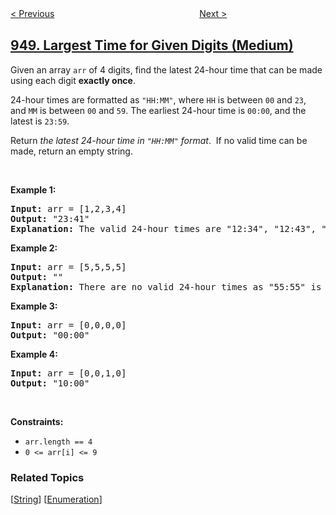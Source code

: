 <!--|This file generated by command(leetcode description); DO NOT EDIT.    |-->
<!--+----------------------------------------------------------------------+-->
<!--|@author    awesee <openset.wang@gmail.com>                           |-->
<!--|@link      https://github.com/awesee                                 |-->
<!--|@home      https://github.com/awesee/leetcode                        |-->
<!--+----------------------------------------------------------------------+-->

[< Previous](../bag-of-tokens "Bag of Tokens")
　　　　　　　　　　　　　　　　
[Next >](../reveal-cards-in-increasing-order "Reveal Cards In Increasing Order")

## [949. Largest Time for Given Digits (Medium)](https://leetcode.com/problems/largest-time-for-given-digits "给定数字能组成的最大时间")

<p>Given an array&nbsp;<code>arr</code> of 4 digits, find the latest 24-hour time that can be made using each digit <strong>exactly once</strong>.</p>

<p>24-hour times are formatted as <code>&quot;HH:MM&quot;</code>, where <code>HH</code>&nbsp;is between&nbsp;<code>00</code>&nbsp;and&nbsp;<code>23</code>, and&nbsp;<code>MM</code>&nbsp;is between&nbsp;<code>00</code>&nbsp;and&nbsp;<code>59</code>. The earliest 24-hour time is <code>00:00</code>, and the latest is <code>23:59</code>.</p>

<p>Return <em>the latest 24-hour time&nbsp;in&nbsp;<code>&quot;HH:MM&quot;</code> format</em>.&nbsp; If no valid time can be made, return an empty string.</p>

<p>&nbsp;</p>
<p><strong>Example 1:</strong></p>

<pre>
<strong>Input:</strong> arr = [1,2,3,4]
<strong>Output:</strong> &quot;23:41&quot;
<strong>Explanation:</strong>&nbsp;The valid 24-hour times are &quot;12:34&quot;, &quot;12:43&quot;, &quot;13:24&quot;, &quot;13:42&quot;, &quot;14:23&quot;, &quot;14:32&quot;, &quot;21:34&quot;, &quot;21:43&quot;, &quot;23:14&quot;, and &quot;23:41&quot;. Of these times, &quot;23:41&quot; is the latest.
</pre>

<p><strong>Example 2:</strong></p>

<pre>
<strong>Input:</strong> arr = [5,5,5,5]
<strong>Output:</strong> &quot;&quot;
<strong>Explanation:</strong>&nbsp;There are no valid 24-hour times as &quot;55:55&quot; is not valid.
</pre>

<p><strong>Example 3:</strong></p>

<pre>
<strong>Input:</strong> arr = [0,0,0,0]
<strong>Output:</strong> &quot;00:00&quot;
</pre>

<p><strong>Example 4:</strong></p>

<pre>
<strong>Input:</strong> arr = [0,0,1,0]
<strong>Output:</strong> &quot;10:00&quot;
</pre>

<p>&nbsp;</p>
<p><strong>Constraints:</strong></p>

<ul>
	<li><code>arr.length == 4</code></li>
	<li><code>0 &lt;= arr[i] &lt;= 9</code></li>
</ul>

### Related Topics
  [[String](../../tag/string/README.md)]
  [[Enumeration](../../tag/enumeration/README.md)]
